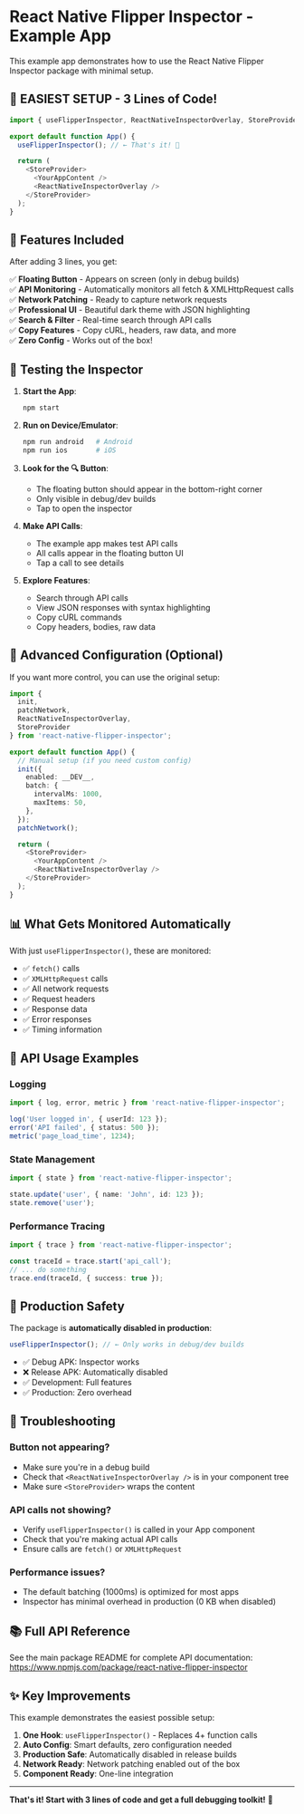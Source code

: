 # React Native Flipper Inspector - Example App

This example app demonstrates how to use the React Native Flipper Inspector package with minimal setup.

## 🚀 **EASIEST SETUP - 3 Lines of Code!**

```typescript
import { useFlipperInspector, ReactNativeInspectorOverlay, StoreProvider } from 'react-native-flipper-inspector';

export default function App() {
  useFlipperInspector(); // ← That's it! 🎉

  return (
    <StoreProvider>
      <YourAppContent />
      <ReactNativeInspectorOverlay />
    </StoreProvider>
  );
}
```

## 📱 **Features Included**

After adding 3 lines, you get:

✅ **Floating Button** - Appears on screen (only in debug builds)  
✅ **API Monitoring** - Automatically monitors all fetch & XMLHttpRequest calls  
✅ **Network Patching** - Ready to capture network requests  
✅ **Professional UI** - Beautiful dark theme with JSON highlighting  
✅ **Search & Filter** - Real-time search through API calls  
✅ **Copy Features** - Copy cURL, headers, raw data, and more  
✅ **Zero Config** - Works out of the box!

## 🧪 **Testing the Inspector**

1. **Start the App**:
   ```bash
   npm start
   ```

2. **Run on Device/Emulator**:
   ```bash
   npm run android   # Android
   npm run ios       # iOS
   ```

3. **Look for the 🔍 Button**:
   - The floating button should appear in the bottom-right corner
   - Only visible in debug/dev builds
   - Tap to open the inspector

4. **Make API Calls**:
   - The example app makes test API calls
   - All calls appear in the floating button UI
   - Tap a call to see details

5. **Explore Features**:
   - Search through API calls
   - View JSON responses with syntax highlighting
   - Copy cURL commands
   - Copy headers, bodies, raw data

## 🔧 **Advanced Configuration (Optional)**

If you want more control, you can use the original setup:

```typescript
import { 
  init, 
  patchNetwork, 
  ReactNativeInspectorOverlay, 
  StoreProvider 
} from 'react-native-flipper-inspector';

export default function App() {
  // Manual setup (if you need custom config)
  init({
    enabled: __DEV__,
    batch: {
      intervalMs: 1000,
      maxItems: 50,
    },
  });
  patchNetwork();

  return (
    <StoreProvider>
      <YourAppContent />
      <ReactNativeInspectorOverlay />
    </StoreProvider>
  );
}
```

## 📊 **What Gets Monitored Automatically**

With just `useFlipperInspector()`, these are monitored:

- ✅ `fetch()` calls
- ✅ `XMLHttpRequest` calls
- ✅ All network requests
- ✅ Request headers
- ✅ Response data
- ✅ Error responses
- ✅ Timing information

## 🎯 **API Usage Examples**

### Logging

```typescript
import { log, error, metric } from 'react-native-flipper-inspector';

log('User logged in', { userId: 123 });
error('API failed', { status: 500 });
metric('page_load_time', 1234);
```

### State Management

```typescript
import { state } from 'react-native-flipper-inspector';

state.update('user', { name: 'John', id: 123 });
state.remove('user');
```

### Performance Tracing

```typescript
import { trace } from 'react-native-flipper-inspector';

const traceId = trace.start('api_call');
// ... do something
trace.end(traceId, { success: true });
```

## 🚫 **Production Safety**

The package is **automatically disabled in production**:

```typescript
useFlipperInspector(); // ← Only works in debug/dev builds
```

- ✅ Debug APK: Inspector works
- ❌ Release APK: Automatically disabled
- ✅ Development: Full features
- ✅ Production: Zero overhead

## 🐛 **Troubleshooting**

### Button not appearing?
- Make sure you're in a debug build
- Check that `<ReactNativeInspectorOverlay />` is in your component tree
- Make sure `<StoreProvider>` wraps the content

### API calls not showing?
- Verify `useFlipperInspector()` is called in your App component
- Check that you're making actual API calls
- Ensure calls are `fetch()` or `XMLHttpRequest`

### Performance issues?
- The default batching (1000ms) is optimized for most apps
- Inspector has minimal overhead in production (0 KB when disabled)

## 📚 **Full API Reference**

See the main package README for complete API documentation:
https://www.npmjs.com/package/react-native-flipper-inspector

## ✨ **Key Improvements**

This example demonstrates the easiest possible setup:

1. **One Hook**: `useFlipperInspector()` - Replaces 4+ function calls
2. **Auto Config**: Smart defaults, zero configuration needed
3. **Production Safe**: Automatically disabled in release builds
4. **Network Ready**: Network patching enabled out of the box
5. **Component Ready**: One-line integration

---

**That's it! Start with 3 lines of code and get a full debugging toolkit!** 🚀
